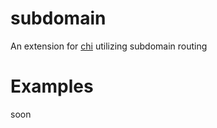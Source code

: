 # subdomain
An extension for [chi](github.com/go-chi/chi) utilizing subdomain routing

# Examples

soon
